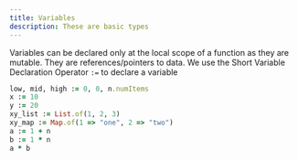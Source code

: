 ```yaml
---
title: Variables
description: These are basic types
---
```


Variables can be declared only at the local scope of a function as they are mutable. They are references/pointers to data.
We use the Short Variable Declaration Operator `:=` to declare a variable

```rb
low, mid, high := 0, 0, n.numItems
x := 10
y := 20
xy_list := List.of(1, 2, 3)
xy_map := Map.of(1 => "one", 2 => "two")
a := 1 + n
b := 1 * n
a * b
```